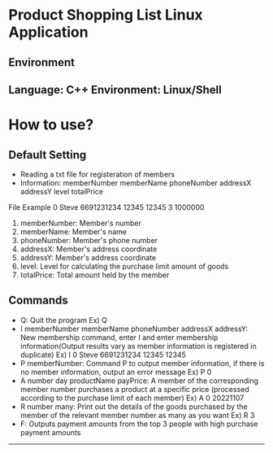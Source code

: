 # Product Shopping List Linux Application
## Environment
Language: C++
Environment: Linux/Shell
---
# How to use?
## Default Setting
* Reading a txt file for registeration of members
* Information: memberNumber memberName phoneNumber addressX addressY level totalPrice

File Example
0 Steve 6691231234 12345 12345 3 1000000

1. memberNumber: Member's number
2. memberName: Member's name
3. phoneNumber: Member's phone number
4. addressX: Member's address coordinate
5. addressY: Member's address coordinate
6. level: Level for calculating the purchase limit amount of goods
7. totalPrice: Total amount held by the member

## Commands 
* Q: Quit the program
  Ex) Q
* I memberNumber memberName phoneNumber addressX addressY: New membership command, enter I and enter membership information(Output results vary as member information is registered in duplicate)
  Ex) I 0 Steve 6691231234 12345 12345
* P memberNumber: Command P to output member information, if there is no member information, output an error message
  Ex) P 0
* A number day productName payPrice: A member of the corresponding member number purchases a product at a specific price (processed according to the purchase limit of each member)
  Ex) A 0 20221107
* R number many: Print out the details of the goods purchased by the member of the relevant member number as many as you want
  Ex) R 3
* F: Outputs payment amounts from the top 3 people with high purchase payment amounts
---
